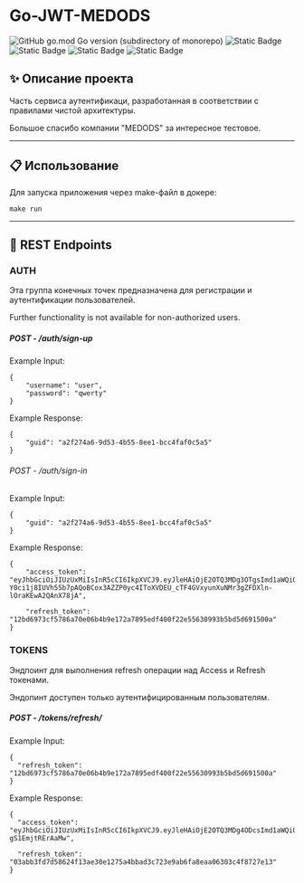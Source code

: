 # Go-JWT-MEDODS

![GitHub go.mod Go version (subdirectory of monorepo)](https://img.shields.io/github/go-mod/go-version/ShatAlex/TradingApp)
![Static Badge](https://img.shields.io/badge/gin-v1.9.1-brightgreen)
![Static Badge](https://img.shields.io/badge/mongodriver-v1.12.1-yellow)
![Static Badge](https://img.shields.io/badge/jwtgo-v3.2.0-red)
![Static Badge](https://img.shields.io/badge/swagger-v1.16.1-purple)



## :sparkles: Описание проекта
Часть сервиса аутентификаци, разработанная в соответствии с правилами чистой архитектуры.  

Большое спасибо компании "MEDODS" за интересное тестовое.
___

## :clipboard: Использование
Для запуска приложения через make-файл в докере:
```
make run
```
___

## :pushpin: REST Endpoints

### AUTH
Эта группа конечных точек предназначена для регистрации и аутентификации пользователей. 

Further functionality is not available for non-authorized users.
##### POST - /auth/sign-up
Example Input:
```
{
	"username": "user",
	"password": "qwerty"
} 
```
Example Response:
```
{
	"guid": "a2f274a6-9d53-4b55-8ee1-bcc4faf0c5a5"
} 
```
###### POST - /auth/sign-in
Example Input:
```
{
	"guid": "a2f274a6-9d53-4b55-8ee1-bcc4faf0c5a5"
} 
```
Example Response:
```
{
	"access_token": "eyJhbGciOiJIUzUxMiIsInR5cCI6IkpXVCJ9.eyJleHAiOjE2OTQ3MDg3OTgsImd1aWQiOiJhMmYyNzRhNi05ZDUzLTRiNTUtOGVlMS1iY2M0ZmFmMGM1YTUifQ.gXY-Y0ci1j8IUVh55b7pAQoBCox3AZZP0yc4IToXVDEU_cTF4GVxyunXuNMr3gZFDXln-lOraKEwA2QAnX78jA",
	
  	"refresh_token": "12bd6973cf5786a70e06b4b9e172a7895edf400f22e55630993b5bd5d691500a"
} 
```
### TOKENS
Эндпоинт для выполнения refresh операции над Access и Refresh токенами.

Эндопинт доступен только аутентифицированным пользователям.
##### POST - /tokens/refresh/
Example Input:
```
{
  "refresh_token": "12bd6973cf5786a70e06b4b9e172a7895edf400f22e55630993b5bd5d691500a"
}
```
Example Response:
```
{
  "access_token": "eyJhbGciOiJIUzUxMiIsInR5cCI6IkpXVCJ9.eyJleHAiOjE2OTQ3MDg4ODcsImd1aWQiOiJhMmYyNzRhNi05ZDUzLTRiNTUtOGVlMS1iY2M0ZmFmMGM1YTUifQ.6KhAxwo592o76QefT8cVlbNJQ6artNSxuPB0jFz7EkB4gLnfPZRcNet4KNvOhoMbsH4CyOI-gS1EmjtRErAaMw",

  "refresh_token": "03abb3fd7d58624f13ae30e1275a4bbad3c723e9ab6fa8eaa06303c4f8727e13"
}
```